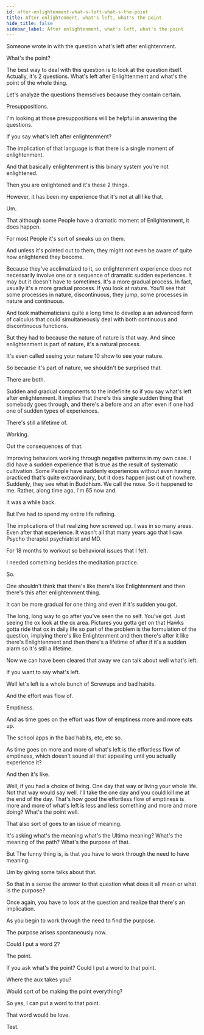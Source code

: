 ```yaml
---
id: after-enlightenment-what-s-left-what-s-the-point
title: After enlightenment, what's left, what's the point
hide_title: false
sidebar_label: After enlightenment, what's left, what's the point
---
```

Someone wrote in with the question what's left after enlightenment.

What's the point?

The best way to deal with this question is to look at the question itself. Actually, it's 2 questions. What's left after Enlightenment and what's the point of the whole thing.

Let's analyze the questions themselves because they contain certain.

Presuppositions.

I'm looking at those presuppositions will be helpful in answering the questions.

If you say what's left after enlightenment?

The implication of that language is that there is a single moment of enlightenment.

And that basically enlightenment is this binary system you're not enlightened.

Then you are enlightened and it's these 2 things.

However, it has been my experience that it's not at all like that.

Um.

That although some People have a dramatic moment of Enlightenment, it does happen.

For most People it's sort of sneaks up on them.

And unless it's pointed out to them, they might not even be aware of quite how enlightened they become.

Because they've acclimatized to it, so enlightenment experience does not necessarily involve one or a sequence of dramatic sudden experiences. It may but it doesn't have to sometimes. It's a more gradual process. In fact, usually it's a more gradual process. If you look at nature. You'll see that some processes in nature, discontinuous, they jump, some processes in nature and continuous.

And took mathematicians quite a long time to develop a an advanced form of calculus that could simultaneously deal with both continuous and discontinuous functions.

But they had to because the nature of nature is that way. And since enlightenment is part of nature, it's a natural process.

It's even called seeing your nature 10 show to see your nature.

So because it's part of nature, we shouldn't be surprised that.

There are both.

Sudden and gradual components to the indefinite so if you say what's left after enlightenment. It implies that there's this single sudden thing that somebody goes through, and there's a before and an after even if one had one of sudden types of experiences.

There's still a lifetime of.

Working.

Out the consequences of that.

Improving behaviors working through negative patterns in my own case. I did have a sudden experience that is true as the result of systematic cultivation. Some People have suddenly experiences without even having practiced that's quite extraordinary, but it does happen just out of nowhere. Suddenly, they see what in Buddhism. We call the nose. So it happened to me. Rather, along time ago, I'm 65 now and.

It was a while back.

But I've had to spend my entire life refining.

The implications of that realizing how screwed up. I was in so many areas. Even after that experience. It wasn't all that many years ago that I saw Psycho therapist psychiatrist and MD.

For 18 months to workout so behavioral issues that I felt.

I needed something besides the meditation practice.

So.

One shouldn't think that there's like there's like Enlightenment and then there's this after enlightenment thing.

It can be more gradual for one thing and even if it's sudden you got.

The long, long way to go after you've seen the no self. You've got. Just seeing the ox look at the ox area. Pictures you gotta get on that Hawks gotta ride that ox in daily life so part of the problem is the formulation of the question, implying there's like Enlightenment and then there's after it like there's Enlightenment and then there's a lifetime of after if it's a sudden alarm so it's still a lifetime.

Now we can have been cleared that away we can talk about well what's left.

If you want to say what's left.



Well let's left is a whole bunch of Screwups and bad habits.

And the effort was flow of.

Emptiness.

And as time goes on the effort was flow of emptiness more and more eats up.

The school apps in the bad habits, etc, etc so.

As time goes on more and more of what's left is the effortless flow of emptiness, which doesn't sound all that appealing until you actually experience it?

And then it's like.

Well, if you had a choice of living. One day that way or living your whole life. Not that way would say well. I'll take the one day and you could kill me at the end of the day. That's how good the effortless flow of emptiness is more and more of what's left is less and less something and more and more doing? What's the point well.

That also sort of goes to an issue of meaning.

It's asking what's the meaning what's the Ultima meaning? What's the meaning of the path? What's the purpose of that.

But The funny thing is, is that you have to work through the need to have meaning.

Um by giving some talks about that.

So that in a sense the answer to that question what does it all mean or what is the purpose?

Once again, you have to look at the question and realize that there's an implication.

As you begin to work through the need to find the purpose.

The purpose arises spontaneously now.

Could I put a word 2?

The point.

If you ask what's the point? Could I put a word to that point.





Where the aux takes you?

Would sort of be making the point everything?

So yes, I can put a word to that point.

That word would be love.

Test.



